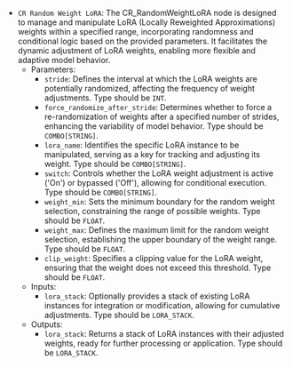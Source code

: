 - `CR Random Weight LoRA`: The CR_RandomWeightLoRA node is designed to manage and manipulate LoRA (Locally Reweighted Approximations) weights within a specified range, incorporating randomness and conditional logic based on the provided parameters. It facilitates the dynamic adjustment of LoRA weights, enabling more flexible and adaptive model behavior.
    - Parameters:
        - `stride`: Defines the interval at which the LoRA weights are potentially randomized, affecting the frequency of weight adjustments. Type should be `INT`.
        - `force_randomize_after_stride`: Determines whether to force a re-randomization of weights after a specified number of strides, enhancing the variability of model behavior. Type should be `COMBO[STRING]`.
        - `lora_name`: Identifies the specific LoRA instance to be manipulated, serving as a key for tracking and adjusting its weight. Type should be `COMBO[STRING]`.
        - `switch`: Controls whether the LoRA weight adjustment is active ('On') or bypassed ('Off'), allowing for conditional execution. Type should be `COMBO[STRING]`.
        - `weight_min`: Sets the minimum boundary for the random weight selection, constraining the range of possible weights. Type should be `FLOAT`.
        - `weight_max`: Defines the maximum limit for the random weight selection, establishing the upper boundary of the weight range. Type should be `FLOAT`.
        - `clip_weight`: Specifies a clipping value for the LoRA weight, ensuring that the weight does not exceed this threshold. Type should be `FLOAT`.
    - Inputs:
        - `lora_stack`: Optionally provides a stack of existing LoRA instances for integration or modification, allowing for cumulative adjustments. Type should be `LORA_STACK`.
    - Outputs:
        - `lora_stack`: Returns a stack of LoRA instances with their adjusted weights, ready for further processing or application. Type should be `LORA_STACK`.
